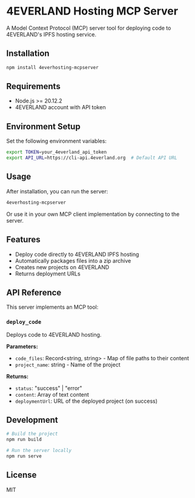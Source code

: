 # 4EVERLAND Hosting MCP Server

A Model Context Protocol (MCP) server tool for deploying code to 4EVERLAND's IPFS hosting service.

## Installation

```bash
npm install 4everhosting-mcpserver
```

## Requirements

- Node.js >= 20.12.2
- 4EVERLAND account with API token

## Environment Setup

Set the following environment variables:

```bash
export TOKEN=your_4everland_api_token
export API_URL=https://cli-api.4everland.org  # Default API URL
```

## Usage

After installation, you can run the server:

```bash
4everhosting-mcpserver
```

Or use it in your own MCP client implementation by connecting to the server.

## Features

- Deploy code directly to 4EVERLAND IPFS hosting
- Automatically packages files into a zip archive
- Creates new projects on 4EVERLAND
- Returns deployment URLs

## API Reference

This server implements an MCP tool:

### `deploy_code`

Deploys code to 4EVERLAND hosting.

**Parameters:**
- `code_files`: Record<string, string> - Map of file paths to their content
- `project_name`: string - Name of the project

**Returns:**
- `status`: "success" | "error"
- `content`: Array of text content
- `deploymentUrl`: URL of the deployed project (on success)

## Development

```bash
# Build the project
npm run build

# Run the server locally
npm run serve
```

## License

MIT